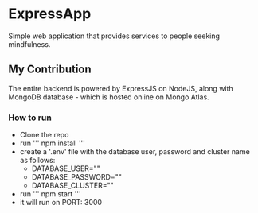 # ExpressApp

Simple web application that provides services to people seeking mindfulness.

## My Contribution

The entire backend is powered by ExpressJS on NodeJS, along with MongoDB database - which is hosted online on Mongo Atlas.

### How to run

- Clone the repo
- run ''' npm install '''
- create a '.env' file with the database user, password and cluster name as follows:
    * DATABASE_USER="<name>"
    * DATABASE_PASSWORD="<password>"
    * DATABASE_CLUSTER="<cluster>"
- run ''' npm start '''
- it will run on PORT: 3000